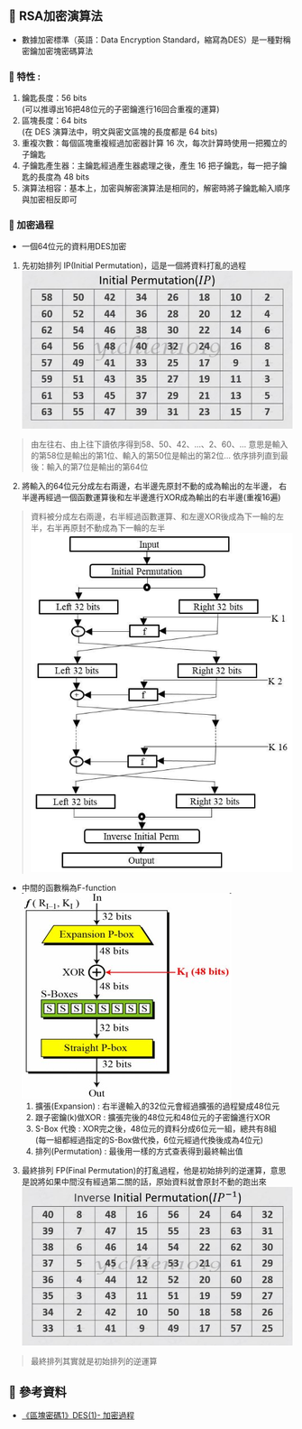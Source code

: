 ## 📖 RSA加密演算法
* 數據加密標準（英語：Data Encryption Standard，縮寫為DES）是一種對稱密鑰加密塊密碼算法
### 🔖 特性 : 
1. 鑰匙長度：56 bits<br>
<tab>(可以推導出16把48位元的子密鑰進行16回合重複的運算)
2. 區塊長度：64 bits<br>
<tab>(在 DES 演算法中，明文與密文區塊的長度都是 64 bits)
3. 重複次數：每個區塊重複經過加密器計算 16 次，每次計算時使用一把獨立的子鑰匙
4. 子鑰匙產生器：主鑰匙經過產生器處理之後，產生 16 把子鑰匙，每一把子鑰匙的長度為 48 bits
5. 演算法相容：基本上，加密與解密演算法是相同的，解密時將子鑰匙輸入順序與加密相反即可

### 🔖 加密過程
* 一個64位元的資料用DES加密
1. 先初始排列 IP(Initial Permutation)，這是一個將資料打亂的過程
![](pic/IP.JPG)
> 由左往右、由上往下讀依序得到58、50、42、...、2、60、...
意思是輸入的第58位是輸出的第1位、輸入的第50位是輸出的第2位...
依序排列直到最後：輸入的第7位是輸出的第64位
2. 將輸入的64位元分成左右兩邊，右半邊先原封不動的成為輸出的左半邊，
右半邊再經過一個函數運算後和左半邊進行XOR成為輸出的右半邊(重複16遍)
> 資料被分成左右兩邊，右半經過函數運算、和左邊XOR後成為下一輪的左半，右半再原封不動成為下一輪的左半
![](pic/leftright.jpg)
* 中間的函數稱為F-function<br>
![](pic/f-function.JPG)
    1. 擴張(Expansion) : 右半邊輸入的32位元會經過擴張的過程變成48位元
    2. 跟子密鑰(k)做XOR : 擴張完後的48位元和48位元的子密鑰進行XOR
    3. S-Box 代換 : XOR完之後，48位元的資料分成6位元一組，總共有8組<br>
        (每一組都經過指定的S-Box做代換，6位元經過代換後成為4位元)
    4. 排列(Permutation) : 最後用一樣的方式查表得到最終輸出值

3. 最終排列 FP(Final Permutation)的打亂過程，他是初始排列的逆運算，意思是說將如果中間沒有經過第二關的話，原始資料就會原封不動的跑出來
![](pic/IP-1.JPG)
> 最終排列其實就是初始排列的逆運算

## 📖 參考資料
* [《區塊密碼1》DES(1)- 加密過程](https://ithelp.ithome.com.tw/articles/10266443?sc=iThelpR)

